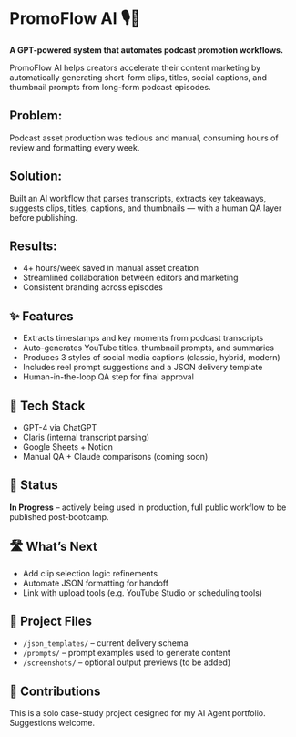 # PromoFlow AI 🎙️🌊
**A GPT-powered system that automates podcast promotion workflows.**

PromoFlow AI helps creators accelerate their content marketing by automatically generating short-form clips, titles, social captions, and thumbnail prompts from long-form podcast episodes.

## Problem:
Podcast asset production was tedious and manual, consuming hours of review and formatting every week.

## Solution:
Built an AI workflow that parses transcripts, extracts key takeaways, suggests clips, titles, captions, and thumbnails — with a human QA layer before publishing.

## Results:
- 4+ hours/week saved in manual asset creation
- Streamlined collaboration between editors and marketing
- Consistent branding across episodes

## ✨ Features
- Extracts timestamps and key moments from podcast transcripts
- Auto-generates YouTube titles, thumbnail prompts, and summaries
- Produces 3 styles of social media captions (classic, hybrid, modern)
- Includes reel prompt suggestions and a JSON delivery template
- Human-in-the-loop QA step for final approval

## 🧠 Tech Stack
- GPT-4 via ChatGPT
- Claris (internal transcript parsing)
- Google Sheets + Notion
- Manual QA + Claude comparisons (coming soon)

## 🚧 Status
**In Progress** – actively being used in production, full public workflow to be published post-bootcamp.

## 🛣️ What’s Next
- Add clip selection logic refinements
- Automate JSON formatting for handoff
- Link with upload tools (e.g. YouTube Studio or scheduling tools)

## 📁 Project Files
- `/json_templates/` – current delivery schema
- `/prompts/` – prompt examples used to generate content
- `/screenshots/` – optional output previews (to be added)

## 🤝 Contributions
This is a solo case-study project designed for my AI Agent portfolio. Suggestions welcome.
